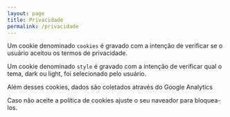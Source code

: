```yaml
---
layout: page
title: Privacidade
permalink: /privacidade
---
```



Um cookie denominado `cookies` é gravado com a intenção de verificar se o usuário aceitou os termos de privacidade.

Um cookie denominado `style` é gravado com a intenção de verificar qual o tema, dark ou light, foi selecionado pelo usuário.

Além desses cookies, dados são coletados através do Google Analytics

Caso não aceite a política de cookies ajuste o seu naveador para bloquea-los.
